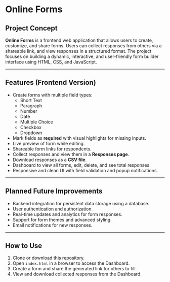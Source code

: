 # Online Forms

## Project Concept
**Online Forms** is a frontend web application that allows users to create, customize, and share forms. Users can collect responses from others via a shareable link, and view responses in a structured format. The project focuses on building a dynamic, interactive, and user-friendly form builder interface using HTML, CSS, and JavaScript.

---

## Features (Frontend Version)
- Create forms with multiple field types:
  - Short Text
  - Paragraph
  - Number
  - Date
  - Multiple Choice
  - Checkbox
  - Dropdown
- Mark fields as **required** with visual highlights for missing inputs.
- Live preview of form while editing.
- Shareable form links for respondents.
- Collect responses and view them in a **Responses page**.
- Download responses as a **CSV file**.
- Dashboard to view all forms, edit, delete, and see total responses.
- Responsive and clean UI with field validation and popup notifications.

---

## Planned Future Improvements
- Backend integration for persistent data storage using a database.
- User authentication and authorization.
- Real-time updates and analytics for form responses.
- Support for form themes and advanced styling.
- Email notifications for new responses.

---

## How to Use
1. Clone or download this repository.
2. Open `index.html` in a browser to access the Dashboard.
3. Create a form and share the generated link for others to fill.
4. View and download collected responses from the Dashboard.
